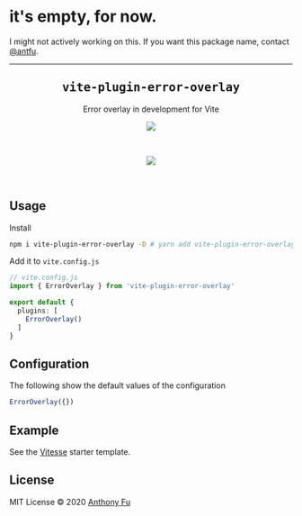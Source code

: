 # it's empty, for now.

I might not actively working on this. If you want this package name, contact [@antfu](https://github.com/antfu).

----

<h2 align='center'><samp>vite-plugin-error-overlay</samp></h2>

<p align='center'>Error overlay in development for Vite</p>

<p align='center'>
<a href='https://www.npmjs.com/package/vite-plugin-error-overlay'>
<img src='https://img.shields.io/npm/v/vite-plugin-error-overlay?color=222&style=flat-square'>
</a>
</p>

<br>

<p align="center">
  <a href="https://cdn.jsdelivr.net/gh/antfu/static/sponsors.svg">
    <img src='https://cdn.jsdelivr.net/gh/antfu/static/sponsors.svg'/>
  </a>
</p>

<br>

## Usage

Install

```bash
npm i vite-plugin-error-overlay -D # yarn add vite-plugin-error-overlay -D
```

Add it to `vite.config.js`

```ts
// vite.config.js
import { ErrorOverlay } from 'vite-plugin-error-overlay'

export default {
  plugins: [
    ErrorOverlay()
  ]
}
```

## Configuration

The following show the default values of the configuration

```ts
ErrorOverlay({})
```

## Example

See the [Vitesse](https://github.com/antfu/vitesse) starter template.

## License

MIT License © 2020 [Anthony Fu](https://github.com/antfu)
